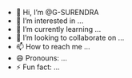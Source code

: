 - 👋 Hi, I’m @G-SURENDRA
- 👀 I’m interested in ...
- 🌱 I’m currently learning ...
- 💞️ I’m looking to collaborate on ...
- 📫 How to reach me ...
- 😄 Pronouns: ...
- ⚡ Fun fact: ...

<!---
G-SURENDRA/G-SURENDRA is a ✨ special ✨ repository because its `README.md` (this file) appears on your GitHub profile.
You can click the Preview link to take a look at your changes.
--->
